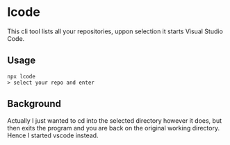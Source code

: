 # lcode

This cli tool lists all your repositories, uppon selection it starts Visual Studio Code.

## Usage

```shell
npx lcode
> select your repo and enter
```

## Background

Actually I just wanted to cd into the selected directory however it does, but then exits the program and you are back on the original working directory. Hence I started vscode instead.
